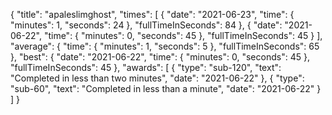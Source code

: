 {
  "title": "apaleslimghost",
  "times": [
    {
      "date": "2021-06-23",
      "time": {
        "minutes": 1,
        "seconds": 24
      },
      "fullTimeInSeconds": 84
    },
    {
      "date": "2021-06-22",
      "time": {
        "minutes": 0,
        "seconds": 45
      },
      "fullTimeInSeconds": 45
    }
  ],
  "average": {
    "time": {
      "minutes": 1,
      "seconds": 5
    },
    "fullTimeInSeconds": 65
  },
  "best": {
    "date": "2021-06-22",
    "time": {
      "minutes": 0,
      "seconds": 45
    },
    "fullTimeInSeconds": 45
  },
  "awards": [
    {
      "type": "sub-120",
      "text": "Completed in less than two minutes",
      "date": "2021-06-22"
    },
    {
      "type": "sub-60",
      "text": "Completed in less than a minute",
      "date": "2021-06-22"
    }
  ]
}